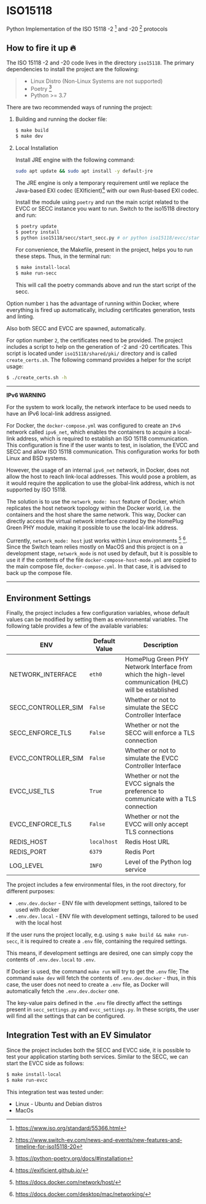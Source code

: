 # ISO15118

Python Implementation of the ISO 15118 -2 [^1] and -20 [^2] protocols

## How to fire it up :fire:

The ISO 15118 -2 and -20 code lives in the directory `iso15118`.
The primary dependencies to install the project are the following:

> - Linux Distro (Non-Linux Systems are not supported)
> - Poetry [^3]
> - Python >= 3.7

There are two recommended ways of running the project:

1. Building and running the docker file:

   ```bash
   $ make build
   $ make dev
   ```

2. Local Installation

   Install JRE engine with the following command:

   ```bash
   sudo apt update && sudo apt install -y default-jre

   ```

   The JRE engine is only a temporary requirement until we replace the Java-based
   EXI codec (EXIficient)[^4] with our own Rust-based EXI codec.

   Install the module using `poetry` and run the main script related
   to the EVCC or SECC instance you want to run. Switch to the iso15118 directory
   and run:

   ```bash
   $ poetry update
   $ poetry install
   $ python iso15118/secc/start_secc.py # or python iso15118/evcc/start_evcc.py
   ```

   For convenience, the Makefile, present in the project, helps you to run these
   steps. Thus, in the terminal run:

   ```bash
   $ make install-local
   $ make run-secc
   ```

   This will call the poetry commands above and run the start script of the
   secc.

Option number `1` has the advantage of running within Docker, where everything
is fired up automatically, including certificates generation, tests and linting.

Also both SECC and EVCC are spawned, automatically.

For option number `2`, the certificates need to be provided. The project includes
a script to help on the generation of -2 and -20 certificates. This script
is located under `iso15118/shared/pki/` directory and is called `create_certs.sh`.
The following command provides a helper for the script usage:

```bash
$ ./create_certs.sh -h
```

---

**IPv6 WARNING**

For the system to work locally, the network interface to be used needs to have
an IPv6 local-link address assigned.

For Docker, the `docker-compose.yml` was configured to create an `IPv6` network
called `ipv6_net`, which enables the containers to acquire a local-link address,
which is required to establish an ISO 15118 communication. This configuration is
fine if the user wants to test, in isolation, the EVCC and SECC and allow ISO 15118
communication. This configuration works for both Linux and BSD systems.

However, the usage of an internal `ipv6_net` network, in Docker, does not allow the
host to reach link-local addresses. This would pose a problem, as it would require
the application to use the global-link address, which is not supported by ISO 15118.

The solution is to use the `network_mode: host` feature of Docker, which replicates
the host network topology within the Docker world, i.e. the containers and the
host share the same network. This way, Docker can directly access the virtual
network interface created by the HomePlug Green PHY module, making it possible
to use the local-link address.

Currently, `network_mode: host` just works within Linux environments [^5] [^6].
Since the Switch team relies mostly on MacOS and this project is on a development stage,
`network_mode` is not used by default, but it is possible to use it if the contents of the
file `docker-compose-host-mode.yml` are copied to the main compose file, `docker-compose.yml`.
In that case, it is advised to back up the compose file.

---

## Environment Settings

Finally, the project includes a few configuration variables, whose default
values can be modified by setting them as environmental variables.
The following table provides a few of the available variables:

| ENV                 | Default Value | Description                                                                                            |
| ------------------- | ------------- | ------------------------------------------------------------------------------------------------------ |
| NETWORK_INTERFACE   | `eth0`        | HomePlug Green PHY Network Interface from which the high-level communication (HLC) will be established |
| SECC_CONTROLLER_SIM | `False`       | Whether or not to simulate the SECC Controller Interface                                               |
| SECC_ENFORCE_TLS    | `False`       | Whether or not the SECC will enforce a TLS connection                                                  |
| EVCC_CONTROLLER_SIM | `False`       | Whether or not to simulate the EVCC Controller Interface                                               |
| EVCC_USE_TLS        | `True`        | Whether or not the EVCC signals the preference to communicate with a TLS connection                    |
| EVCC_ENFORCE_TLS    | `False`       | Whether or not the EVCC will only accept TLS connections                                               |
| REDIS_HOST          | `localhost`   | Redis Host URL                                                                                         |
| REDIS_PORT          | `6379`        | Redis Port                                                                                             |
| LOG_LEVEL           | `INFO`        | Level of the Python log service                                                                        |

The project includes a few environmental files, in the root directory, for
different purposes:

- `.env.dev.docker` - ENV file with development settings, tailored to be used with docker
- `.env.dev.local` - ENV file with development settings, tailored to be used with
  the local host

If the user runs the project locally, e.g. using `$ make build && make run-secc`,
it is required to create a `.env` file, containing the required settings.

This means, if development settings are desired, one can simply copy the contents
of `.env.dev.local` to `.env`.

If Docker is used, the command `make run` will try to get the `.env` file;
The command `make dev` will fetch the contents of `.env.dev.docker` - thus,
in this case, the user does not need to create a `.env` file, as Docker will
automatically fetch the `.env.dev.docker` one.

The key-value pairs defined in the `.env` file directly affect the settings
present in `secc_settings.py` and `evcc_settings.py`. In these scripts, the
user will find all the settings that can be configured.

## Integration Test with an EV Simulator

Since the project includes both the SECC and EVCC side, it is possible to test
your application starting both services. Similar to the SECC, we can start the
EVCC side as follows:

```bash
$ make install-local
$ make run-evcc
```

This integration test was tested under:

- Linux - Ubuntu and Debian distros
- MacOs

[^1]: https://www.iso.org/standard/55366.html
[^2]: https://www.switch-ev.com/news-and-events/new-features-and-timeline-for-iso15118-20
[^3]: https://python-poetry.org/docs/#installation
[^4]: https://exificient.github.io/
[^5]: https://docs.docker.com/network/host/
[^6]: https://docs.docker.com/desktop/mac/networking/
